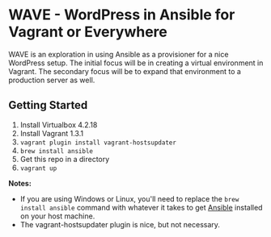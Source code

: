 # WAVE - WordPress in Ansible for Vagrant or Everywhere

WAVE is an exploration in using Ansible as a provisioner for a nice WordPress setup. The initial focus will be in creating a virtual environment in Vagrant. The secondary focus will be to expand that environment to a production server as well.

## Getting Started

1. Install Virtualbox 4.2.18
1. Install Vagrant 1.3.1
1. `vagrant plugin install vagrant-hostsupdater`
1. `brew install ansible`
1. Get this repo in a directory
1. `vagrant up`

**Notes:**

* If you are using Windows or Linux, you'll need to replace the `brew install ansible` command with whatever it takes to get [Ansible](http://ansible.cc) installed on your host machine.
* The vagrant-hostsupdater plugin is nice, but not necessary.
